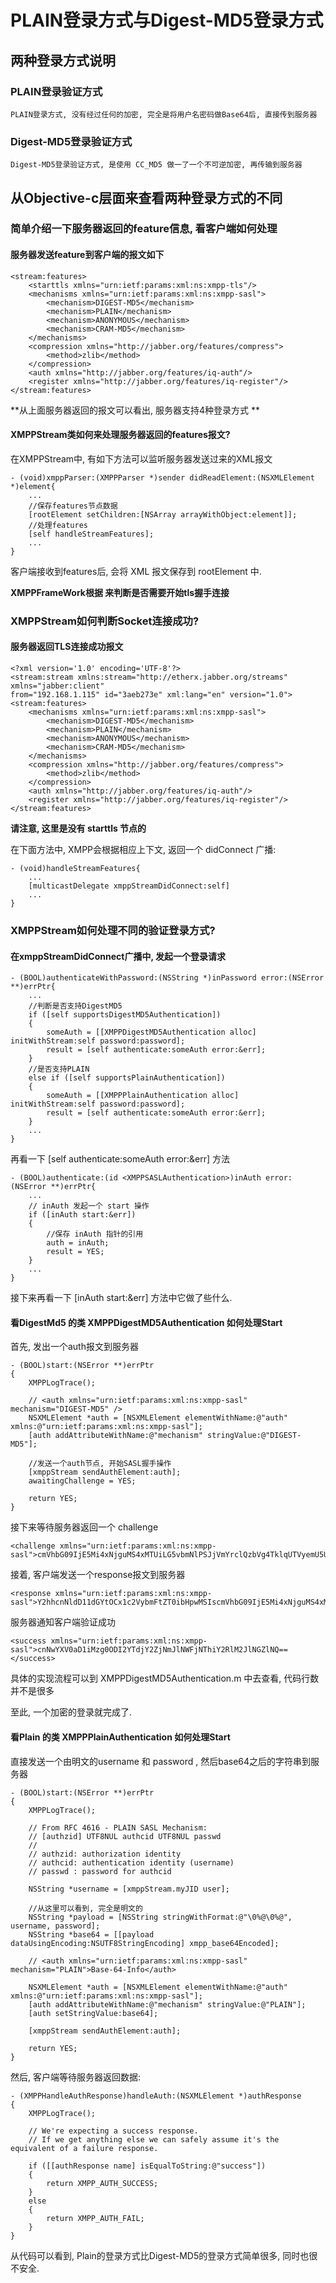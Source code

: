#  PLAIN登录方式与Digest-MD5登录方式

## 两种登录方式说明

### PLAIN登录验证方式

	PLAIN登录方式, 没有经过任何的加密, 完全是将用户名密码做Base64后, 直接传到服务器
	
### Digest-MD5登录验证方式

	Digest-MD5登录验证方式, 是使用 CC_MD5 做一了一个不可逆加密, 再传输到服务器
	
## 从Objective-c层面来查看两种登录方式的不同

### 简单介绍一下服务器返回的feature信息, 看客户端如何处理

#### 服务器发送feature到客户端的报文如下

	<stream:features>
        <starttls xmlns="urn:ietf:params:xml:ns:xmpp-tls"/>
        <mechanisms xmlns="urn:ietf:params:xml:ns:xmpp-sasl">
            <mechanism>DIGEST-MD5</mechanism>
            <mechanism>PLAIN</mechanism>
            <mechanism>ANONYMOUS</mechanism>
            <mechanism>CRAM-MD5</mechanism>
        </mechanisms>
        <compression xmlns="http://jabber.org/features/compress">
            <method>zlib</method>
        </compression>
        <auth xmlns="http://jabber.org/features/iq-auth"/>
        <register xmlns="http://jabber.org/features/iq-register"/>
    </stream:features>
    
**从上面服务器返回的报文可以看出, 服务器支持4种登录方式 **

#### XMPPStream类如何来处理服务器返回的features报文?

在XMPPStream中, 有如下方法可以监听服务器发送过来的XML报文

	- (void)xmppParser:(XMPPParser *)sender didReadElement:(NSXMLElement *)element{
		...
		//保存features节点数据
		[rootElement setChildren:[NSArray arrayWithObject:element]];
		//处理features
		[self handleStreamFeatures];
		...
	}
	
客户端接收到features后, 会将 XML 报文保存到 rootElement 中.

**XMPPFrameWork根据 <starttls xmlns="urn:ietf:params:xml:ns:xmpp-tls"/> 来判断是否需要开始tls握手连接**

### XMPPStream如何判断Socket连接成功?

#### 服务器返回TLS连接成功报文

	<?xml version='1.0' encoding='UTF-8'?>
	<stream:stream xmlns:stream="http://etherx.jabber.org/streams" xmlns="jabber:client"
    from="192.168.1.115" id="3aeb273e" xml:lang="en" version="1.0">
    <stream:features>
        <mechanisms xmlns="urn:ietf:params:xml:ns:xmpp-sasl">
            <mechanism>DIGEST-MD5</mechanism>
            <mechanism>PLAIN</mechanism>
            <mechanism>ANONYMOUS</mechanism>
            <mechanism>CRAM-MD5</mechanism>
        </mechanisms>
        <compression xmlns="http://jabber.org/features/compress">
            <method>zlib</method>
        </compression>
        <auth xmlns="http://jabber.org/features/iq-auth"/>
        <register xmlns="http://jabber.org/features/iq-register"/>
    </stream:features>	

**请注意, 这里是没有 starttls 节点的**

在下面方法中, XMPP会根据相应上下文, 返回一个 didConnect 广播:

	- (void)handleStreamFeatures{
		...
		[multicastDelegate xmppStreamDidConnect:self]
		...
	}
	
### XMPPStream如何处理不同的验证登录方式?

#### 在xmppStreamDidConnect广播中, 发起一个登录请求

	- (BOOL)authenticateWithPassword:(NSString *)inPassword error:(NSError **)errPtr{
		...
		//判断是否支持DigestMD5
		if ([self supportsDigestMD5Authentication])
		{
			someAuth = [[XMPPDigestMD5Authentication alloc] initWithStream:self password:password];
			result = [self authenticate:someAuth error:&err];
		}
		//是否支持PLAIN
		else if ([self supportsPlainAuthentication])
		{
			someAuth = [[XMPPPlainAuthentication alloc] initWithStream:self password:password];
			result = [self authenticate:someAuth error:&err];
		}	
		...
	}

再看一下 [self authenticate:someAuth error:&err] 方法

	- (BOOL)authenticate:(id <XMPPSASLAuthentication>)inAuth error:(NSError **)errPtr{
		...
		// inAuth 发起一个 start 操作
		if ([inAuth start:&err])
		{
			//保存 inAuth 指针的引用
			auth = inAuth;
			result = YES;
		}
		...
	}

接下来再看一下 [inAuth start:&err] 方法中它做了些什么.

#### 看DigestMd5 的类 XMPPDigestMD5Authentication 如何处理Start

首先, 发出一个auth报文到服务器

	- (BOOL)start:(NSError **)errPtr
	{
		XMPPLogTrace();
		
		// <auth xmlns="urn:ietf:params:xml:ns:xmpp-sasl" mechanism="DIGEST-MD5" />
		NSXMLElement *auth = [NSXMLElement elementWithName:@"auth" xmlns:@"urn:ietf:params:xml:ns:xmpp-sasl"];
		[auth addAttributeWithName:@"mechanism" stringValue:@"DIGEST-MD5"];
		
		//发送一个auth节点, 开始SASL握手操作
		[xmppStream sendAuthElement:auth];
		awaitingChallenge = YES;
		
		return YES;
	}

接下来等待服务器返回一个 challenge 
	
	<challenge xmlns="urn:ietf:params:xml:ns:xmpp-sasl">cmVhbG09IjE5Mi4xNjguMS4xMTUiLG5vbmNlPSJjVmYrclQzbVg4TklqUTVyemU5UUQ4K3BsMVhqUitaUjRRSlBqNkJpIixxb3A9ImF1dGgiLGNoYXJzZXQ9dXRmLTgsYWxnb3JpdGhtPW1kNS1zZXNz</challenge>

接着, 客户端发送一个response报文到服务器

	<response xmlns="urn:ietf:params:xml:ns:xmpp-sasl">Y2hhcnNldD11dGYtOCx1c2VybmFtZT0ibHpwMSIscmVhbG09IjE5Mi4xNjguMS4xMTUiLG5vbmNlPSJjVmYrclQzbVg4TklqUTVyemU5UUQ4K3BsMVhqUitaUjRRSlBqNkJpIixuYz0wMDAwMDAwMSxjbm9uY2U9IitSNzRpUjhzUkdxdE51VWdHY0JYYWZUbzI4N2VxWFVocVpGbno1RTAiLGRpZ2VzdC11cmk9InhtcHAvMTkyLjE2OC4xLjExNSIsbWF4YnVmPTY1NTM2LHJlc3BvbnNlPWYyNWY2NTVlMDQzOTkyMGU0YjJiNjQ3NDQ1Mzk5YzgxLHFvcD1hdXRoLGF1dGh6aWQ9Imx6cDEi</response>
	
服务器通知客户端验证成功

	<success xmlns="urn:ietf:params:xml:ns:xmpp-sasl">cnNwYXV0aD1iMzg0ODI2YTdjY2ZjNmJlNWFjNThiY2RlM2JlNGZlNQ==</success>
	
具体的实现流程可以到 XMPPDigestMD5Authentication.m 中去查看, 代码行数并不是很多

至此, 一个加密的登录就完成了.

#### 看Plain 的类 XMPPPlainAuthentication 如何处理Start

直接发送一个由明文的username 和 password , 然后base64之后的字符串到服务器

	- (BOOL)start:(NSError **)errPtr
	{
		XMPPLogTrace();
		
		// From RFC 4616 - PLAIN SASL Mechanism:
		// [authzid] UTF8NUL authcid UTF8NUL passwd
		// 
		// authzid: authorization identity
		// authcid: authentication identity (username)
		// passwd : password for authcid
		
		NSString *username = [xmppStream.myJID user];
		
		//从这里可以看到, 完全是明文的
		NSString *payload = [NSString stringWithFormat:@"\0%@\0%@", username, password];
		NSString *base64 = [[payload dataUsingEncoding:NSUTF8StringEncoding] xmpp_base64Encoded];
		
		// <auth xmlns="urn:ietf:params:xml:ns:xmpp-sasl" mechanism="PLAIN">Base-64-Info</auth>
		
		NSXMLElement *auth = [NSXMLElement elementWithName:@"auth" xmlns:@"urn:ietf:params:xml:ns:xmpp-sasl"];
		[auth addAttributeWithName:@"mechanism" stringValue:@"PLAIN"];
		[auth setStringValue:base64];
		
		[xmppStream sendAuthElement:auth];
		
		return YES;
	}

然后, 客户端等待服务器返回数据:

	- (XMPPHandleAuthResponse)handleAuth:(NSXMLElement *)authResponse
	{
		XMPPLogTrace();
		
		// We're expecting a success response.
		// If we get anything else we can safely assume it's the equivalent of a failure response.
		
		if ([[authResponse name] isEqualToString:@"success"])
		{
			return XMPP_AUTH_SUCCESS;
		}
		else
		{
			return XMPP_AUTH_FAIL;
		}
	}

从代码可以看到, Plain的登录方式比Digest-MD5的登录方式简单很多, 同时也很不安全.